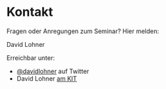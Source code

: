 # Kontakt

Fragen oder Anregungen zum Seminar? Hier melden:

David Lohner

Erreichbar unter:
- [@davidlohner](https://twitter.com/davidlohner) auf Twitter
- David Lohner [am KIT](https://s.kit.edu/davidlohner)

